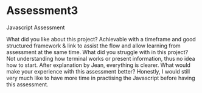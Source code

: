 # Assessment3
Javascript Assessment

What did you like about this project?
Achievable with a timeframe and good structured framework & link to assist the flow and allow learning from assessment at the same time. 
What did you struggle with in this project?
Not understanding how terminal works or present information, thus no idea how to start. After explanation by Jean, everything is clearer.
What would make your experience with this assessment better?
Honestly, I would still very much like to have more time in practising the Javascript before having this assessment. 
